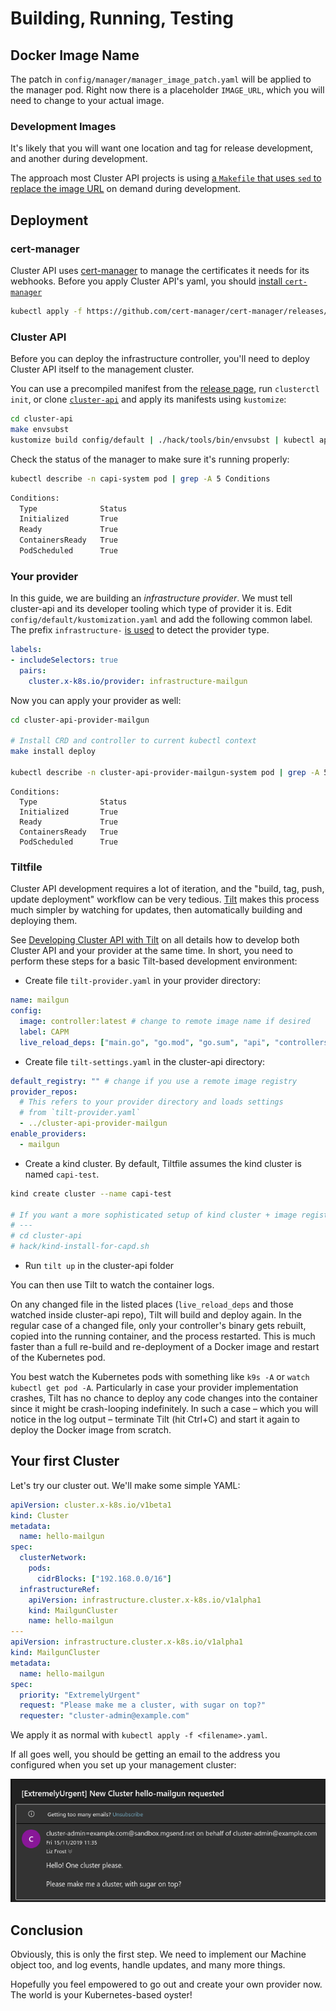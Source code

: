 # Building, Running, Testing

## Docker Image Name

The patch in `config/manager/manager_image_patch.yaml` will be applied to the manager pod.
Right now there is a placeholder `IMAGE_URL`, which you will need to change to your actual image.

### Development Images
It's likely that you will want one location and tag for release development, and another during development.

The approach most Cluster API projects is using [a `Makefile` that uses `sed` to replace the image URL][sed] on demand during development.

[sed]: https://github.com/kubernetes-sigs/cluster-api/blob/e0fb83a839b2755b14fbefbe6f93db9a58c76952/Makefile#L201-L204

## Deployment

### cert-manager

Cluster API uses [cert-manager] to manage the certificates it needs for its webhooks.
Before you apply Cluster API's yaml, you should [install `cert-manager`][cm-install]

[cert-manager]: https://github.com/cert-manager/cert-manager
[cm-install]: https://cert-manager.io/docs/installation/

```bash
kubectl apply -f https://github.com/cert-manager/cert-manager/releases/download/<version>/cert-manager.yaml
```

### Cluster API

Before you can deploy the infrastructure controller, you'll need to deploy Cluster API itself to the management cluster.

You can use a precompiled manifest from the [release page][releases], run `clusterctl init`, or clone [`cluster-api`][capi] and apply its manifests using `kustomize`:

```bash
cd cluster-api
make envsubst
kustomize build config/default | ./hack/tools/bin/envsubst | kubectl apply -f -
```

Check the status of the manager to make sure it's running properly:

```bash
kubectl describe -n capi-system pod | grep -A 5 Conditions
```
```bash
Conditions:
  Type              Status
  Initialized       True
  Ready             True
  ContainersReady   True
  PodScheduled      True
```

[capi]: https://github.com/kubernetes-sigs/cluster-api
[releases]: https://github.com/kubernetes-sigs/cluster-api/releases

### Your provider

In this guide, we are building an _infrastructure provider_. We must tell cluster-api and its developer tooling which type of provider it is. Edit `config/default/kustomization.yaml` and add the following common label. The prefix `infrastructure-` [is used][label_prefix] to detect the provider type.

```yaml
labels:
- includeSelectors: true
  pairs:
    cluster.x-k8s.io/provider: infrastructure-mailgun
```

Now you can apply your provider as well:

```bash
cd cluster-api-provider-mailgun

# Install CRD and controller to current kubectl context
make install deploy

kubectl describe -n cluster-api-provider-mailgun-system pod | grep -A 5 Conditions
```

```text
Conditions:
  Type              Status
  Initialized       True
  Ready             True
  ContainersReady   True
  PodScheduled      True
```

[label_prefix]: https://github.com/kubernetes-sigs/cluster-api/search?q=%22infrastructure-%22

### Tiltfile
Cluster API development requires a lot of iteration, and the "build, tag, push, update deployment" workflow can be very tedious.
[Tilt](https://tilt.dev) makes this process much simpler by watching for updates, then automatically building and deploying them.

See [Developing Cluster API with Tilt](../../core/tilt.md) on all details how to develop both Cluster API and your provider at the same time. In short, you need to perform these steps for a basic Tilt-based development environment:

- Create file `tilt-provider.yaml` in your provider directory:

```yaml
name: mailgun
config:
  image: controller:latest # change to remote image name if desired
  label: CAPM
  live_reload_deps: ["main.go", "go.mod", "go.sum", "api", "controllers", "pkg"]
```

- Create file `tilt-settings.yaml` in the cluster-api directory:

```yaml
default_registry: "" # change if you use a remote image registry
provider_repos:
  # This refers to your provider directory and loads settings
  # from `tilt-provider.yaml`
  - ../cluster-api-provider-mailgun
enable_providers:
  - mailgun
```

- Create a kind cluster. By default, Tiltfile assumes the kind cluster is named `capi-test`.

```bash
kind create cluster --name capi-test

# If you want a more sophisticated setup of kind cluster + image registry, try:
# ---
# cd cluster-api
# hack/kind-install-for-capd.sh
```

- Run `tilt up` in the cluster-api folder

You can then use Tilt to watch the container logs.

On any changed file in the listed places (`live_reload_deps` and those watched inside cluster-api repo), Tilt will build and deploy again. In the regular case of a changed file, only your controller's binary gets rebuilt, copied into the running container, and the process restarted. This is much faster than a full re-build and re-deployment of a Docker image and restart of the Kubernetes pod.

You best watch the Kubernetes pods with something like `k9s -A` or `watch kubectl get pod -A`. Particularly in case your provider implementation crashes, Tilt has no chance to deploy any code changes into the container since it might be crash-looping indefinitely. In such a case – which you will notice in the log output – terminate Tilt (hit Ctrl+C) and start it again to deploy the Docker image from scratch.

## Your first Cluster

Let's try our cluster out. We'll make some simple YAML:

```yaml
apiVersion: cluster.x-k8s.io/v1beta1
kind: Cluster
metadata:
  name: hello-mailgun
spec:
  clusterNetwork:
    pods:
      cidrBlocks: ["192.168.0.0/16"]
  infrastructureRef:
    apiVersion: infrastructure.cluster.x-k8s.io/v1alpha1
    kind: MailgunCluster
    name: hello-mailgun
---
apiVersion: infrastructure.cluster.x-k8s.io/v1alpha1
kind: MailgunCluster
metadata:
  name: hello-mailgun
spec:
  priority: "ExtremelyUrgent"
  request: "Please make me a cluster, with sugar on top?"
  requester: "cluster-admin@example.com"
```

We apply it as normal with `kubectl apply -f <filename>.yaml`.

If all goes well, you should be getting an email to the address you configured when you set up your management cluster:

![An email from mailgun urgently requesting a cluster](cluster-email.png)

## Conclusion

Obviously, this is only the first step.
We need to implement our Machine object too, and log events, handle updates, and many more things.

Hopefully you feel empowered to go out and create your own provider now.
The world is your Kubernetes-based oyster!
